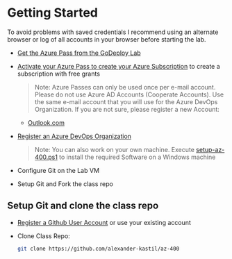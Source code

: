 # Getting Started

To avoid problems with saved credentials I recommend using an alternate browser or log of all accounts in your browser before starting the lab.

- [Get the Azure Pass from the GoDeploy Lab](../09-godeploy-lab)
- [Activate your Azure Pass to create your Azure Subscription](../05-azure-pass) to create a subscription with free grants

    >Note: Azure Passes can only be used once per e-mail account. Please do not use Azure AD Accounts (Cooperate Accounts). Use the same e-mail account that you will use for the Azure DevOps Organization. If you are not sure, please register a new Account:

    - [Outlook.com](http://www.outlook.com/)      

- [Register an Azure DevOps Organization](../07-azure-devops)
  
  >Note: You can also work on your own machine. Execute [setup-az-400.ps1](../../setup/setup-az-400.ps1) to install the required Software on a Windows machine

- Configure Git on the Lab VM
- Setup Git and Fork the class repo

## Setup Git and clone the class repo

- [Register a Github User Account](https://github.com/) or use your existing account

- Clone Class Repo:

    ```bash
    git clone https://github.com/alexander-kastil/az-400
    ```
